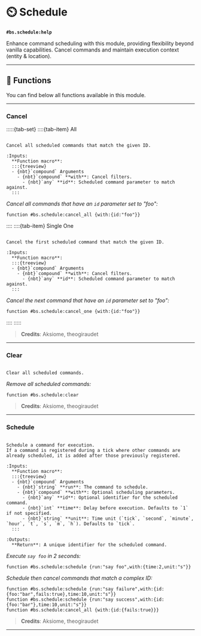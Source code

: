 # ⏲️ Schedule

**`#bs.schedule:help`**

Enhance command scheduling with this module, providing flexibility beyond vanilla capabilities. Cancel commands and maintain execution context (entity & location).

---

## 🔧 Functions

You can find below all functions available in this module.

---

### Cancel

:::::{tab-set}
::::{tab-item} All

```{function} #bs.schedule:cancel_all {with:{}}

Cancel all scheduled commands that match the given ID.

:Inputs:
  **Function macro**:
  :::{treeview}
  - {nbt}`compound` Arguments
    - {nbt}`compound` **with**: Cancel filters.
      - {nbt}`any` **id**: Scheduled command parameter to match against.
  :::
```

*Cancel all commands that have an `id` parameter set to "foo":*
```mcfunction
function #bs.schedule:cancel_all {with:{id:"foo"}}
```

::::
::::{tab-item} Single One

```{function} #bs.schedule:cancel_one {with:{}}

Cancel the first scheduled command that match the given ID.

:Inputs:
  **Function macro**:
  :::{treeview}
  - {nbt}`compound` Arguments
    - {nbt}`compound` **with**: Cancel filters.
      - {nbt}`any` **id**: Scheduled command parameter to match against.
  :::
```

*Cancel the next command that have an `id` parameter set to "foo":*
```mcfunction
function #bs.schedule:cancel_one {with:{id:"foo"}}
```
::::
:::::

> **Credits**: Aksiome, theogiraudet

---

### Clear

```{function} #bs.schedule:clear

Clear all scheduled commands.
```

*Remove all scheduled commands:*

```mcfunction
function #bs.schedule:clear
```

> **Credits**: Aksiome, theogiraudet

---

### Schedule

```{function} #bs.schedule:schedule {run:<command>,with:{}}

Schedule a command for execution.
If a command is registered during a tick where other commands are already scheduled, it is added after those previously registered.

:Inputs:
  **Function macro**:
  :::{treeview}
  - {nbt}`compound` Arguments
    - {nbt}`string` **run**: The command to schedule.
    - {nbt}`compound` **with**: Optional scheduling parameters.
      - {nbt}`any` **id**: Optional identifier for the scheduled command.
      - {nbt}`int` **time**: Delay before execution. Defaults to `1` if not specified.
      - {nbt}`string` **unit**: Time unit (`tick`, `second`, `minute`, `hour`, `t`, `s`, `m`, `h`). Defaults to `tick`.
  :::

:Outputs:
  **Return**: A unique identifier for the scheduled command.
```

*Execute `say foo` in 2 seconds:*

```mcfunction
function #bs.schedule:schedule {run:"say foo",with:{time:2,unit:"s"}}
```

*Schedule then cancel commands that match a complex ID:*

```mcfunction
function #bs.schedule:schedule {run:"say failure",with:{id:{foo:"bar",fails:true},time:10,unit:"s"}}
function #bs.schedule:schedule {run:"say success",with:{id:{foo:"bar"},time:10,unit:"s"}}
function #bs.schedule:cancel_all {with:{id:{fails:true}}}
```

> **Credits**: Aksiome, theogiraudet

---

```{include} ../_templates/comments.md
```
